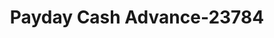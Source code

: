 ---
f_zip-code: 47460
f_state-code: IN
title: Payday Cash Advance-23784
f_phone: 812-829-6133
f_city-only: Spencer
f_address: Po Box 299 Spencer
f_location-unique-id: '23784'
slug: payday-cash-advance-23784
updated-on: '2024-05-30T13:46:58.046Z'
created-on: '2024-05-30T13:36:59.803Z'
published-on: '2024-05-30T13:54:32.469Z'
f_city-state: cms/city/spencer-in.md
f_company: cms/company/payday-cash-advance.md
f_state: cms/state/indiana.md
layout: '[payday-loan].html'
tags: payday-loan
---